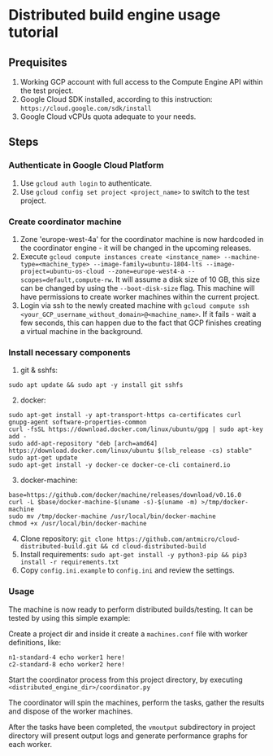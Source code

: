 # Distributed build engine usage tutorial

## Prequisites

1. Working GCP account with full access to the Compute Engine API within the test project.
2. Google Cloud SDK installed, according to this instruction: `https://cloud.google.com/sdk/install`
3. Google Cloud vCPUs quota adequate to your needs. 

## Steps


### Authenticate in Google Cloud Platform

1. Use `gcloud auth login` to authenticate.
2. Use `gcloud config set project <project_name>` to switch to the test project.


### Create coordinator machine

1. Zone 'europe-west-4a' for the coordinator machine is now hardcoded in the coordinator engine - it will be changed in the upcoming releases.
2. Execute `gcloud compute instances create <instance_name> --machine-type=<machine_type> --image-family=ubuntu-1804-lts --image-project=ubuntu-os-cloud --zone=europe-west4-a --scopes=default,compute-rw`. It will assume a disk size of 10 GB, this size can be changed by using the `--boot-disk-size` flag. This machine will have permissions to create worker machines within the current project.
3. Login via ssh to the newly created machine with `gcloud compute ssh <your_GCP_username_without_domain>@<machine_name>`. If it fails - wait a few seconds, this can happen due to the fact that GCP finishes creating a virtual machine in the background. 

### Install necessary components

1. git & sshfs:
```
sudo apt update && sudo apt -y install git sshfs
```
2. docker: 
```
sudo apt-get install -y apt-transport-https ca-certificates curl gnupg-agent software-properties-common
curl -fsSL https://download.docker.com/linux/ubuntu/gpg | sudo apt-key add -
sudo add-apt-repository "deb [arch=amd64] https://download.docker.com/linux/ubuntu $(lsb_release -cs) stable"
sudo apt-get update
sudo apt-get install -y docker-ce docker-ce-cli containerd.io

```
3. docker-machine: 
```
base=https://github.com/docker/machine/releases/download/v0.16.0 
curl -L $base/docker-machine-$(uname -s)-$(uname -m) >/tmp/docker-machine 
sudo mv /tmp/docker-machine /usr/local/bin/docker-machine
chmod +x /usr/local/bin/docker-machine

```
4. Clone repository: `git clone https://github.com/antmicro/cloud-distributed-build.git && cd cloud-distributed-build`
5. Install requirements: `sudo apt-get install -y python3-pip && pip3 install -r requirements.txt`
6. Copy `config.ini.example` to `config.ini` and review the settings.

### Usage

The machine is now ready to perform distributed builds/testing. It can be tested by using this simple example:

Create a project dir and inside it create a `machines.conf` file with worker definitions, like:

```
n1-standard-4 echo worker1 here!
c2-standard-8 echo worker2 here!
```

Start the coordinator process from this project directory, by executing `<distributed_engine_dir>/coordinator.py`

The coordinator will spin the machines, perform the tasks, gather the results and dispose of the worker machines. 

After the tasks have been completed, the `vmoutput` subdirectory in project directory will present output logs and generate performance graphs for each worker.
